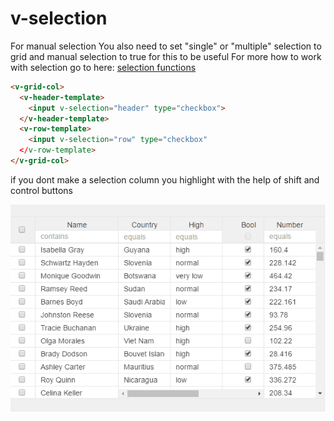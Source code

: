 # v-selection
For manual selection
You also need to set "single" or "multiple" selection to grid and manual selection to true for this to be useful For more how to work with selection go to here: [selection functions](https://aurelia-ui-toolkits.gitbooks.io/aurelia-v-grid-docs/content/chap06/#selection-class)



```html
<v-grid-col>
  <v-header-template>
    <input v-selection="header" type="checkbox">
  </v-header-template>
  <v-row-template>
    <input v-selection="row" type="checkbox"
  </v-row-template>
</v-grid-col>
```




if you dont make a selection column you highlight with the help of shift and control buttons

![](../vgridanimation/v-selection-animation.gif)